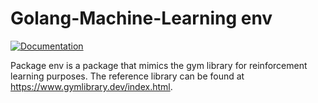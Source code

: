 # Golang-Machine-Learning env

[![Documentation](https://img.shields.io/badge/documentation-GoDoc-blue.svg)](https://pkg.go.dev/github.com/thadUra/Golang-Machine-Learning/env)

Package env is a package that mimics the gym library for reinforcement learning purposes. The reference library can be found at https://www.gymlibrary.dev/index.html.